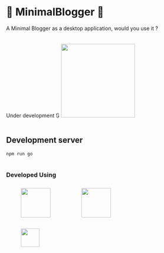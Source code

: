 # :ledger: MinimalBlogger :pencil:

 A Minimal Blogger as a desktop application, would you use it ?


Under development 🔃
<img src="https://media.giphy.com/media/fVeAI9dyD5ssIFyOyM/giphy.gif" style="margin:20px 0" height="200">

## Development server
`
npm run go
`
<br>
<br>

### Developed Using
<div style="text-align:centaer;">


<img src="https://nodejs.org/static/images/logos/nodejs-new-pantone-black.svg" style="margin:10px 40px;" height="80">

<img src="https://angular.io/assets/images/logos/angularjs/AngularJS-Shield.svg" style="margin:10px 40px" height="80">

</div>
<div style="text-align:centaer;">

<img src="https://electronjs.org/images/electron-logo.svg" style="margin:20px 40px" height="50">
</div>
